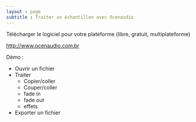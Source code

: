 ```yaml
---
layout : page  
subtitle : Traiter un échantillon avec Ocenaudio
---
```

Télécharger le logiciel pour votre plateforme
(libre,  gratuit,  multiplateforme)

http://www.ocenaudio.com.br


Démo :

  * Ouvrir un fichier
  * Traiter
    * Copier/coller
    * Couper/coller
    * fade in
    * fade out
    * effets
  * Exporter un fichier
